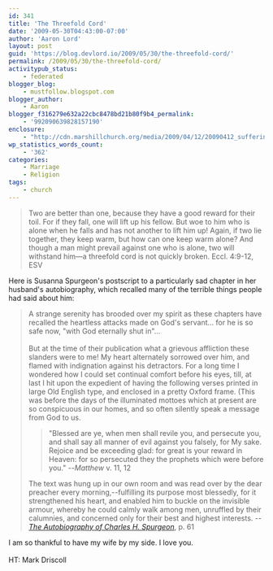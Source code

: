 ```yaml
---
id: 341
title: 'The Threefold Cord'
date: '2009-05-30T04:43:00-07:00'
author: 'Aaron Lord'
layout: post
guid: 'https://blog.devlord.io/2009/05/30/the-threefold-cord/'
permalink: /2009/05/30/the-threefold-cord/
activitypub_status:
    - federated
blogger_blog:
    - mustfollow.blogspot.com
blogger_author:
    - Aaron
blogger_f316279e632a22cbc8478bd21b80f9b4_permalink:
    - '992090639828157190'
enclosure:
    - "http://cdn.marshillchurch.org/media/2009/04/12/20090412_suffering-to-serve_audio.mp3\n36062469\naudio/mpeg\n"
wp_statistics_words_count:
    - '362'
categories:
    - Marriage
    - Religion
tags:
    - church
---
```


<blockquote>Two are better than one, because they have a good reward for their toil. For if they fall, one will lift up his fellow. But woe to him who is alone when he falls and has not another to lift him up! Again, if two lie together, they keep warm, but how can one keep warm alone? And though a man might prevail against one who is alone, two will withstand him—a threefold cord is not quickly broken. Eccl. 4:9-12, ESV</blockquote>Here is Susanna Spurgeon's postscript to a particularly sad chapter in her husband's autobiography, which recalled many of the terrible things people had said about him:<br /><blockquote>A strange serenity has brooded over my spirit as these chapters have recalled the heartless attacks made on God's servant... for he is so safe now, "with God eternally shut in"...<br /><br />But at the time of their publication what a grievous affliction these slanders were to me! My heart alternately sorrowed over him, and flamed with indignation against his detractors. For a long time I wondered how I could set continual comfort before his eyes, till, at last I hit upon the expedient of having the following verses printed in large Old English type, and enclosed in a pretty Oxford frame.  (This was before the days of the illuminated mottoes which at present are so conspicuous in our homes, and so often silently speak a message from God to us.<br /><blockquote>"Blessed are ye, when men shall revile you, and persecute you, and shall say all manner of evil against you falsely, for My sake. Rejoice and be exceeding glad: for great is your reward in Heaven: for so persecuted they the prophets which were before you." --<i>Matthew</i> v. 11, 12</blockquote>The text was hung up in our own room and was read over by the dear preacher every morning,--fulfilling its purpose most blessedly, for it strengthened his heart, and enabled him to buckle on the invisible armour, whereby he could calmly walk among men, unruffled by their calumnies, and concerned only for their best and highest interests.  --<a href="http://books.google.com/books?id=KJQEAAAAYAAJ&amp;dq=spurgeon%20autobiography&amp;client=firefox-a&amp;pg=PA61&amp;ci=54,329,856,865&amp;source=bookclip"><i>The Autobiography of Charles H. Spurgeon</i></a>, p. 61</blockquote>I am so thankful to have my wife by my side.  I love you.<br /><br />HT: <span class="removed_link" title="http://cdn.marshillchurch.org/media/2009/04/12/20090412_suffering-to-serve_audio.mp3">Mark Driscoll</span>